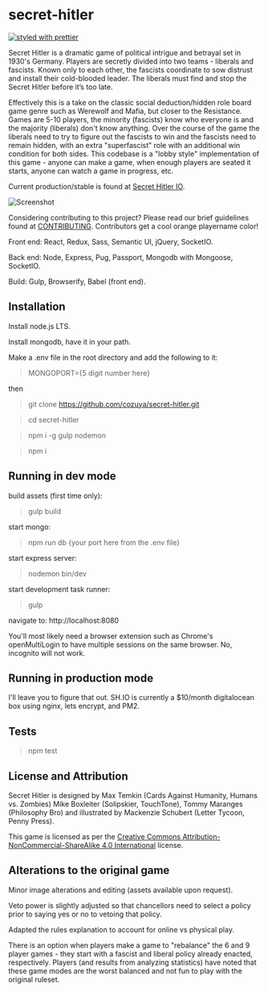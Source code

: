 
secret-hitler
======================

[![styled with prettier](https://img.shields.io/badge/styled_with-prettier-ff69b4.svg)](https://github.com/prettier/prettier)

Secret Hitler is a dramatic game of political intrigue and betrayal set in 1930's Germany. Players are secretly divided into two teams - liberals and fascists. Known only to each other, the fascists coordinate to sow distrust and install their cold-blooded leader. The liberals must find and stop the Secret Hitler before it’s too late.

Effectively this is a take on the classic social deduction/hidden role board game genre such as Werewolf and Mafia, but closer to the Resistance.  Games are 5-10 players, the minority (fascists) know who everyone is and the majority (liberals) don't know anything.  Over the course of the game the liberals need to try to figure out the fascists to win and the fascists need to remain hidden, with an extra "superfascist" role with an additional win condition for both sides.  This codebase is a "lobby style" implementation of this game - anyone can make a game, when enough players are seated it starts, anyone can watch a game in progress, etc.

Current production/stable is found at [Secret Hitler IO](https://secrethitler.io).

![Screenshot](http://i.imgur.com/6M56f6I.jpg)

Considering contributing to this project?  Please read our brief guidelines found at [CONTRIBUTING](https://github.com/cozuya/secret-hitler/blob/master/CONTRIBUTING.md).  Contributors get a cool orange playername color!

Front end: React, Redux, Sass, Semantic UI, jQuery, SocketIO.

Back end: Node, Express, Pug, Passport, Mongodb with Mongoose, SocketIO.

Build: Gulp, Browserify, Babel (front end).

## Installation ##

Install node.js LTS.

Install mongodb, have it in your path.

Make a .env file in the root directory and add the following to it:

> MONGOPORT={5 digit number here}

then

> git clone https://github.com/cozuya/secret-hitler.git

> cd secret-hitler

> npm i -g gulp nodemon

> npm i

## Running in dev mode ##

build assets (first time only):

> gulp build

start mongo:

> npm run db {your port here from the .env file}

start express server:

> nodemon bin/dev

start development task runner:

> gulp

navigate to: http://localhost:8080

You'll most likely need a browser extension such as Chrome's openMultiLogin to have multiple sessions on the same browser.  No, incognito will not work.

## Running in production mode ##

I'll leave you to figure that out.  SH.IO is currently a $10/month digitalocean box using nginx, lets encrypt, and PM2.

## Tests ##

> npm test

## License and Attribution ##

Secret Hitler is designed by Max Temkin (Cards Against Humanity, Humans vs. Zombies) Mike Boxleiter (Solipskier, TouchTone), Tommy Maranges (Philosophy Bro) and illustrated by Mackenzie Schubert (Letter Tycoon, Penny Press).

This game is licensed as per the [Creative Commons Attribution-NonCommercial-ShareAlike 4.0 International](https://creativecommons.org/licenses/by-nc-sa/4.0/) license.

## Alterations to the original game ##

Minor image alterations and editing (assets available upon request).

Veto power is slightly adjusted so that chancellors need to select a policy prior to saying yes or no to vetoing that policy.

Adapted the rules explanation to account for online vs physical play.

There is an option when players make a game to "rebalance" the 6 and 9 player games - they start with a fascist and liberal policy already enacted, respectively.  Players (and results from analyzing statistics) have noted that these game modes are the worst balanced and not fun to play with the original ruleset.